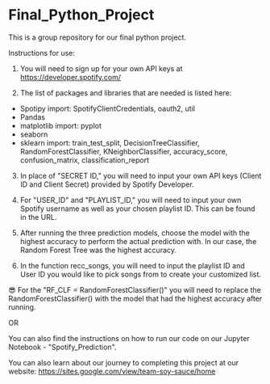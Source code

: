 # Final_Python_Project
This is a group repository for our final python project.

Instructions for use:

1) You will need to sign up for your own API keys at https://developer.spotify.com/

2) The list of packages and libraries that are needed is listed here: 
- Spotipy
    import: SpotifyClientCredentials, oauth2, util
- Pandas
- matplotlib
    import: pyplot
- seaborn
- sklearn 
    import: train_test_split, DecisionTreeClassifier, RandomForestClassifier, KNeighborClassifier, accuracy_score, confusion_matrix, classification_report

3) In place of "SECRET ID," you will need to input your own API keys (Client ID and Client Secret) provided by Spotify Developer.

4) For "USER_ID" and "PLAYLIST_ID," you will need to input your own Spotify username as well as your chosen playlist ID. This can be found in the URL. 

5) After running the three prediction models, choose the model with the highest accuracy to perform the actual prediction with. In our case, the Random Forest Tree was the highest accuracy. 

6) In the function recc_songs, you will need to input the playlist ID and User ID you would like to pick songs from to create your customized list. 

😎 For the "RF_CLF = RandomForestClassifier()" you will need to replace the RandomForestClassifier() with the model that had the highest accuracy after running.

OR

You can also find the instructions on how to run our code on our Jupyter Notebook - "Spotify_Prediction".

You can also learn about our journey to completing this project at our website: https://sites.google.com/view/team-soy-sauce/home